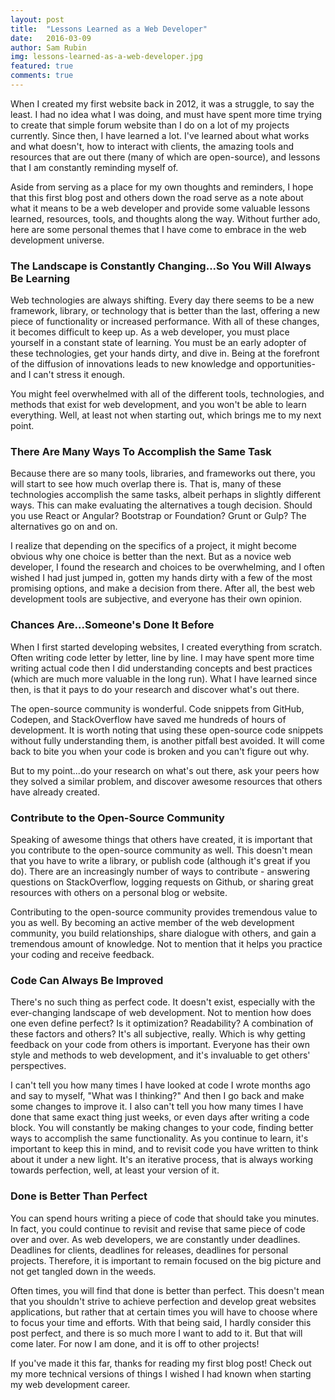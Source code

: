 ```yaml
---
layout: post
title:  "Lessons Learned as a Web Developer"
date:   2016-03-09
author: Sam Rubin
img: lessons-learned-as-a-web-developer.jpg
featured: true
comments: true
---
```


When I created my first website back in 2012, it was a struggle, to say the least. I had no idea what I was doing, and must have spent more time trying to create that simple forum website than I do on a lot of my projects currently. Since then, I have learned a lot. I've learned about what works and what doesn't, how to interact with clients, the amazing tools and resources that are out there (many of which are open-source), and lessons that I am constantly reminding myself of.

Aside from serving as a place for my own thoughts and reminders, I hope that this first blog post and others down the road serve as a note about what it means to be a web developer and provide some valuable lessons learned, resources, tools, and thoughts along the way. Without further ado, here are some personal themes that I have come to embrace in the web development universe.

### The Landscape is Constantly Changing...So You Will Always Be Learning

Web technologies are always shifting. Every day there seems to be a new framework, library, or technology that is better than the last, offering a new piece of functionality or increased performance. With all of these changes, it becomes difficult to keep up. As a web developer, you must place yourself in a constant state of learning. You must be an early adopter of these technologies, get your hands dirty, and dive in. Being at the forefront of the diffusion of innovations leads to new knowledge and opportunities- and I can't stress it enough.

You might feel overwhelmed with all of the different tools, technologies, and methods that exist for web development, and you won't be able to learn everything. Well, at least not when starting out, which brings me to my next point.

### There Are Many Ways To Accomplish the Same Task

Because there are so many tools, libraries, and frameworks out there, you will start to see how much overlap there is. That is, many of these technologies accomplish the same tasks, albeit perhaps in slightly different ways. This can make evaluating the alternatives a tough decision. Should you use React or Angular? Bootstrap or Foundation? Grunt or Gulp? The alternatives go on and on.

I realize that depending on the specifics of a project, it might become obvious why one choice is better than the next. But as a novice web developer, I found the research and choices to be overwhelming, and I often wished I had just jumped in, gotten my hands dirty with a few of the most promising options, and make a decision from there. After all, the best web development tools are subjective, and everyone has their own opinion.

### Chances Are...Someone's Done It Before

When I first started developing websites, I created everything from scratch. Often writing code letter by letter, line by line. I may have spent more time writing actual code then I did understanding concepts and best practices (which are much more valuable in the long run). What I have learned since then, is that it pays to do your research and discover what's out there.

The open-source community is wonderful. Code snippets from GitHub, Codepen, and StackOverflow have saved me hundreds of hours of development. It is worth noting that using these open-source code snippets without fully understanding them, is another pitfall best avoided. It will come back to bite you when your code is broken and you can't figure out why.

But to my point...do your research on what's out there, ask your peers how they solved a similar problem, and discover awesome resources that others have already created.

### Contribute to the Open-Source Community

Speaking of awesome things that others have created, it is important that you contribute to the open-source community as well. This doesn't mean that you have to write a library, or publish code (although it's great if you do). There are an increasingly number of ways to contribute - answering questions on StackOverflow, logging requests on Github, or sharing great resources with others on a personal blog or website.

Contributing to the open-source community provides tremendous value to you as well. By becoming an active member of the web development community, you build relationships, share dialogue with others, and gain a tremendous amount of knowledge. Not to mention that it helps you practice your coding and receive feedback.

### Code Can Always Be Improved

There's no such thing as perfect code. It doesn't exist, especially with the ever-changing landscape of web development. Not to mention how does one even define perfect? Is it optimization? Readability? A combination of these factors and others? It's all subjective, really. Which is why getting feedback on your code from others is important. Everyone has their own style and methods to web development, and it's invaluable to get others' perspectives.

I can't tell you how many times I have looked at code I wrote months ago and say to myself, "What was I thinking?" And then I go back and make some changes to improve it. I also can't tell you how many times I have done that same exact thing just weeks, or even days after writing a code block. You will constantly be making changes to your code, finding better ways to accomplish the same functionality. As you continue to learn, it's important to keep this in mind, and to revisit code you have written to think about it under a new light. It's an iterative process, that is always working towards perfection, well, at least your version of it.

### Done is Better Than Perfect

You can spend hours writing a piece of code that should take you minutes. In fact, you could continue to revisit and revise that same piece of code over and over. As web developers, we are constantly under deadlines. Deadlines for clients, deadlines for releases, deadlines for personal projects. Therefore, it is important to remain focused on the big picture and not get tangled down in the weeds.

Often times, you will find that done is better than perfect. This doesn't mean that you shouldn't strive to achieve perfection and develop great websites applications, but rather that at certain times you will have to choose where to focus your time and efforts. With that being said, I hardly consider this post perfect, and there is so much more I want to add to it. But that will come later. For now I am done, and it is off to other projects!

If you've made it this far, thanks for reading my first blog post! Check out my more technical versions of things I wished I had known when starting my web development career.